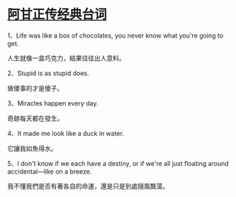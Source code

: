 # [阿甘正传经典台词](https://github.com/flyfish321/gitblog/issues/3)

1、Life was like a box of chocolates, you never know what you're going to get.

  人生就像一盒巧克力，結果往往出人意料。

2、Stupid is as stupid does.

  做傻事的才是傻子。

3、Miracles happen every day.

  奇跡每天都在發生。

4、It made me look like a duck in water.

  它讓我如魚得水。

5、I don't know if we each have a destiny, or if we're all just floating around accidental—like on a breeze.

  我不懂我們是否有著各自的命運，還是只是到處隨風飄蕩。
